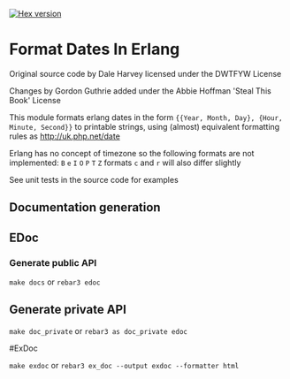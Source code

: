 [![Hex version](https://img.shields.io/hexpm/v/dh_date.svg "Hex version")](https://hex.pm/packages/dh_date)

# Format Dates In Erlang

Original source code by Dale Harvey licensed
under the DWTFYW License

Changes by Gordon Guthrie added under the
Abbie Hoffman 'Steal This Book' License

This module formats erlang dates in the form
`{{Year, Month, Day}, {Hour, Minute, Second}}`
to printable strings, using (almost) equivalent
formatting rules as http://uk.php.net/date

Erlang has no concept of timezone so the following
formats are not implemented: `B` `e` `I` `O` `P` `T` `Z`
formats `c` and `r` will also differ slightly

See unit tests in the source code for examples

## Documentation generation

## EDoc

### Generate public API
`make docs` or `rebar3 edoc`

## Generate private API
`make doc_private` or `rebar3 as doc_private edoc`

#ExDoc

`make exdoc` or `rebar3 ex_doc --output exdoc --formatter html`